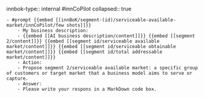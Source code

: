 innbok-type:: internal
#innCoPilot
collapsed:: true

	- #prompt {{embed [[innBoK/segment-(id)/serviceable-available-market/innCoPilot/few shots]]}}
		- My business description:
		- {{embed [[AI business description/content]]}} {{embed [[segment 2/content]]}} {{embed [[segment id/serviceable available market/content]]}} {{embed [[segment id/serviceable obtainable market/content]]}} {{embed [[segment id/total addressable market/content]]}}
		- Action:
		- Propose segment 2/serviceable available market: a specific group of customers or target market that a business model aims to serve or capture.
		- Answer:
		- Please write your respons in a MarkDown code box.